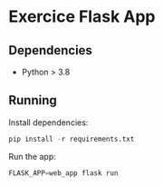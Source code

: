 Exercice Flask App
==================

## Dependencies

- Python > 3.8

## Running

Install dependencies:

```python
pip install -r requirements.txt
```

Run the app:
```python
FLASK_APP=web_app flask run
```

